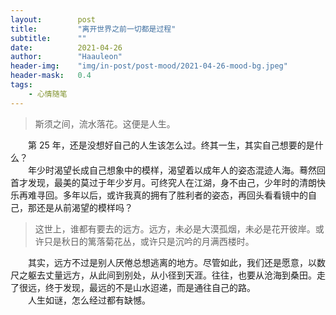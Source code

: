 ```yaml
---
layout:        post
title:         "离开世界之前一切都是过程"
subtitle:      ""
date:          2021-04-26
author:        "Haauleon"
header-img:    "img/in-post/post-mood/2021-04-26-mood-bg.jpeg"
header-mask:   0.4
tags:
    - 心情随笔
---
```


> 斯须之间，流水落花。这便是人生。

&emsp;&emsp;第 25 年，还是没想好自己的人生该怎么过。终其一生，其实自己想要的是什么？                                  
&emsp;&emsp;年少时渴望长成自己想象中的模样，渴望着以成年人的姿态混迹人海。蓦然回首才发现，最美的莫过于年少岁月。可终究人在江湖，身不由己，少年时的清朗快乐再难寻回。多年以后，或许我真的拥有了胜利者的姿态，再回头看看镜中的自己，那还是从前渴望的模样吗？                  

> 这世上，谁都有要去的远方。远方，未必是大漠孤烟，未必是花开彼岸。或许只是秋日的篱落菊花丛，或许只是沉吟的月满西楼时。        

&emsp;&emsp;其实，远方不过是别人厌倦总想逃离的地方。尽管如此，我们还是愿意，以数尺之躯去丈量远方，从此间到别处，从小径到天涯。往往，也要从沧海到桑田。走了很远，终于发现，最远的不是山水迢递，而是通往自己的路。                       
&emsp;&emsp;人生如谜，怎么经过都有缺憾。
